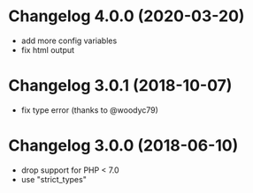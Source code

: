 # Changelog 4.0.0 (2020-03-20)

- add more config variables
- fix html output

# Changelog 3.0.1 (2018-10-07)

- fix type error (thanks to @woodyc79)

# Changelog 3.0.0 (2018-06-10)

- drop support for PHP < 7.0
- use "strict_types"
